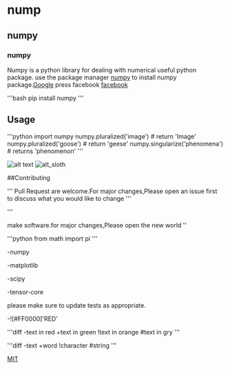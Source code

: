  # nump 
 ## numpy
 ### numpy 
Numpy is a python library for dealing with numerical useful python package.
use the package manager [numpy](https://pip.pypa.io/en/stable/) to install numpy package.[Google](google.com)
press facebook
[facebook](www.facebook.com)


'''bash
pip install numpy
'''

## Usage 

'''python 
import numpy
numpy.pluralized('image') # return 'Image'
numpy.pluralized('goose') # return 'geese'
numpy.singularize('phenomena') # returns 'phenomenon'
'''

![alt text](https://www.stelllaandchewys.com/wp-content/uploads/maplechristmas.jpg)
![alt_sloth](https://static01.nyt.com/images/2014/01/28/science/28LOT-jumbo.jpg)

##Contributing

'''
Pull Request are welcome.For major changes,Please open an issue first to discuss what you would like to change
'''

'''

make software.for major changes,Please open the new world
''

'''python 
from math import pi
'''

-numpy

-matplotlib

-scipy

-tensor-core

please make sure to update tests as appropriate.

-![#FF0000]'RED'

'''diff
-text in red 
+text in green
!text in orange
#text in gry 
'''

'''diff
-text
+word
!character
#string
'''

[MIT](https://choosealicense.com/licenses/mit/)

